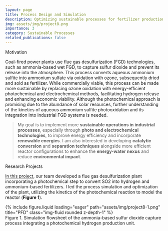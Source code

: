```yaml
---
layout: page
title: Process Design and Simulation
description: Optimizing sustainable processes for fertilizer production 
img: assets/img/project8.png
importance: 3
category: Sustainable Processes
related_publications: false
---
```


<p class="font-weight-bold">Motivation</p>

Coal-fired power plants use flue gas desulfurization (FGD) technologies, such as ammonia-based wet FGD, to capture sulfur dioxide and prevent its release into the atmosphere. This process converts aqueous ammonium sulfite into ammonium sulfate via oxidation with ozone, subsequently dried and sold as fertilizer. While commercially viable, this process can be made more sustainable by replacing ozone oxidation with energy-efficient photochemical and electrochemical methods, facilitating hydrogen release and enhancing economic viability. Although the photochemical approach is promising due to the abundance of solar resources, further understanding of the kinetics of aqueous ammonium sulfite photooxidation and its integration into industrial FGD systems is needed.

> My goal is to implement more <strong>sustainable operations in industrial processes</strong>, especially through <strong>photo and electrochemical technologies</strong>,
> to improve energy efficiency and incorporate <strong>renewable energies</strong>.
> I am also interested in developing <strong>catalytic conversion</strong> and <strong>separation techniques</strong> alongside more efficient reactor configurations to enhance the <strong>energy-water nexus</strong> and reduce <strong>environmental impact</strong>.  

<p class="font-weight-bold">Research Projects</p>

[In this project](https://doi.org/10.1016/j.cej.2021.133072), our team developed a flue gas desulfurization plant incorporating a photochemical step to convert SO2 into hydrogen and ammonium-based fertilizers. I led the process simulation and optimization of the plant, utilizing the kinetics of the photochemical reaction to model the reactor (<strong>Figure 1</strong>). 

<div class="row">
    <div class="col-sm mt-3 mt-md-0">
        {% include figure.liquid loading="eager" path="assets/img/project8-1.png" title="PFD" class="img-fluid rounded z-depth-1" %}
    </div>
</div>
<div class="caption">
    Figure 1. Simulation flowsheet of the ammonia-based sulfur dioxide capture process integrating a photochemical hydrogen production unit.
</div>
